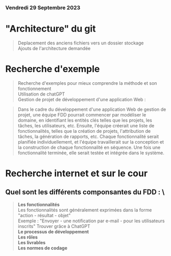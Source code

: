 ### Vendredi 29 Septembre 2023
# "Architecture" du git
> Deplacement des anciens fichiers vers un dossier stockage \
> Ajouts de l'architecture demandée
# Recherche d'exemple 
> Recherche d'exemples pour mieux comprendre la méthode et son fonctionnement \
> Utilisation de chatGPT \
> Gestion de projet de développement d'une application Web :

> Dans le cadre du développement d'une application Web de gestion de projet, une équipe FDD pourrait commencer par modéliser le domaine, en identifiant les entités clés telles que les projets, les tâches, les utilisateurs, etc.
> Ensuite, l'équipe créerait une liste de fonctionnalités, telles que la création de projets, l'attribution de tâches, la génération de rapports, etc.
> Chaque fonctionnalité serait planifiée individuellement, et l'équipe travaillerait sur la conception et la construction de chaque fonctionnalité en séquence.
> Une fois une fonctionnalité terminée, elle serait testée et intégrée dans le système.
> 

# Recherche internet et sur le cour
## Quel sont les différents componsantes du FDD : \
> **Les fonctionnalités** \
> Les fonctionnalités sont généralement exprimées dans la forme "action - résultat - objet" \
> Exemple : "Envoyer - une notification par e-mail - pour les utilisateurs inscrits" Trouver grâce à ChatGPT \
> **Le processus de développement** \
> **Les rôles** \
> **Les livrables** \
> **Les normes de codage** 
> 
